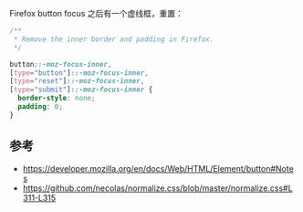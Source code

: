Firefox button focus 之后有一个虚线框，重置：

```css
/**
 * Remove the inner border and padding in Firefox.
 */

button::-moz-focus-inner,
[type="button"]::-moz-focus-inner,
[type="reset"]::-moz-focus-inner,
[type="submit"]::-moz-focus-inner {
  border-style: none;
  padding: 0;
}
```

## 参考

- https://developer.mozilla.org/en/docs/Web/HTML/Element/button#Notes
- https://github.com/necolas/normalize.css/blob/master/normalize.css#L311-L315

